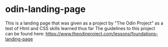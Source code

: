 # odin-landing-page
This is a landing page that was given as a project by "The Odin Project" as a test of Html and CSS skills learned thus far
The guidelines to this project can be found here:
https://www.theodinproject.com/lessons/foundations-landing-page